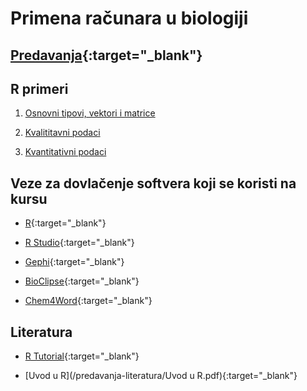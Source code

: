 # Primena računara u biologiji


## [Predavanja](./predavanja/README.md){:target="_blank"}


## R primeri 

1. [Osnovni tipovi, vektori i matrice](/predavanja-R/prb001.R)

1. [Kvalititavni podaci](/predavanja-R/prb002.R)

1. [Kvantitativni podaci](/predavanja-R/prb003.R)

## Veze za dovlačenje softvera koji se koristi na kursu 

- [R](https://cran.r-project.org/mirrors.html){:target="_blank"}

- [R Studio](https://www.rstudio.com/products/rstudio/download/#download){:target="_blank"}

- [Gephi](https://gephi.org/users/download/){:target="_blank"}

- [BioClipse](http://bioclipse.net/download/){:target="_blank"}

- [Chem4Word](https://github.com/Chem4Word/Version3/releases/){:target="_blank"}


## Literatura

* [R Tutorial](http://www.r-tutor.com/){:target="_blank"}

* [Uvod u R](/predavanja-literatura/Uvod u R.pdf){:target="_blank"}


